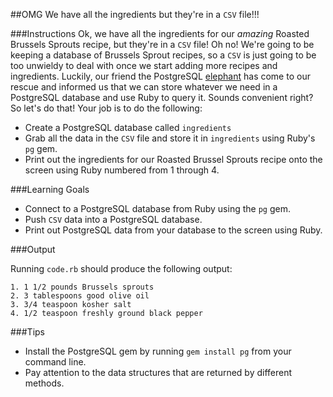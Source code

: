 ##OMG We have all the ingredients but they're in a `CSV` file!!!

###Instructions
Ok, we have all the ingredients for our *amazing* Roasted Brussels Sprouts recipe, but they're in a `CSV` file! Oh no! We're going to be keeping a database of Brussels Sprout recipes, so a `CSV` is just going to be too unwieldy to deal with once we start adding more recipes and ingredients. Luckily, our friend the PostgreSQL [elephant](http://postgresapp.com/) has come to our rescue and informed us that we can store whatever we need in a PostgreSQL database and use Ruby to query it. Sounds convenient right? So let's do that! Your job is to do the following:

* Create a PostgreSQL database called `ingredients`
* Grab all the data in the `CSV` file and store it in `ingredients` using Ruby's `pg` gem.
* Print out the ingredients for our Roasted Brussel Sprouts recipe onto the screen using Ruby numbered from 1 through 4.

###Learning Goals
* Connect to a PostgreSQL database from Ruby using the `pg` gem.
* Push `CSV` data into a PostgreSQL database.
* Print out PostgreSQL data from your database to the screen using Ruby.

###Output

Running `code.rb` should produce the following output:

```
1. 1 1/2 pounds Brussels sprouts
2. 3 tablespoons good olive oil
3. 3/4 teaspoon kosher salt
4. 1/2 teaspoon freshly ground black pepper
```
###Tips
* Install the PostgreSQL gem by running `gem install pg` from your command line.
* Pay attention to the data structures that are returned by different methods.
